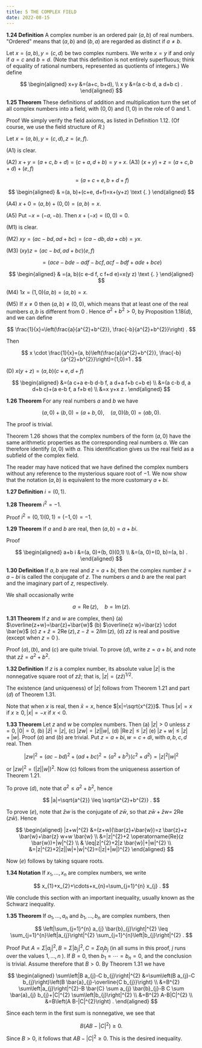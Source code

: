 ```yaml
---
title: 5 THE COMPLEX FIELD
date: 2022-08-15
---
```



**1.24 Definition** A complex number is an ordered pair $(a, b)$ of real numbers. "Ordered" means that $(a, b)$ and $(b, a)$ are regarded as distinct if $a \neq b$.

Let $x=(a, b), y=(c, d)$ be two complex numbers. We write $x=y$ if and only if $a=c$ and $b=d$. (Note that this definition is not entirely superfluous; think of equality of rational numbers, represented as quotients of integers.) We define

$$
\begin{aligned}
x+y &=(a+c, b+d), \\
x y &=(a c-b d, a d+b c) .
\end{aligned}
$$

**$1.25$ Theorem** These definitions of addition and multiplication turn the set of all complex numbers into a field, with $(0,0)$ and $(1,0)$ in the role of 0 and $1 .$

Proof We simply verify the field axioms, as listed in Definition 1.12. (Of course, we use the field structure of $R$.)

Let $x=(a, b), y=(c, d), z=(e, f)$.

(A1) is clear.

(A2) $x+y=(a+c, b+d)=(c+a, d+b)=y+x$. (A3) $(x+y)+z=(a+c, b+d)+(e, f)$

$$
=(a+c+e, b+d+f)
$$

$$
\begin{aligned}
& =(a, b)+(c+e, d+f)=x+(y+z) \text {. }
\end{aligned}
$$

(A4) $x+0=(a, b)+(0,0)=(a, b)=x$.

(A5) Put $-x=(-a,-b)$. Then $x+(-x)=(0,0)=0$.

(M1) is clear.

(M2) $x y=(a c-b d, a d+b c)=(c a-d b, d a+c b)=y x$.

(M3) $(x y) z=(a c-b d, a d+b c)(e, f)$

$$
=(a c e-b d e-a d f-b c f, a c f-b d f+a d e+b c e)
$$

$$
\begin{aligned}
& =(a, b)(c e-d f, c f+d e)=x(y z) \text {. }
\end{aligned}
$$

(M4) $1 x=(1,0)(a, b)=(a, b)=x$.

(M5) If $x \neq 0$ then $(a, b) \neq(0,0)$, which means that at least one of the real numbers $a, b$ is different from 0 . Hence $a^{2}+b^{2}>0$, by Proposition $1.18(d)$, and we can define

$$
\frac{1}{x}=\left(\frac{a}{a^{2}+b^{2}}, \frac{-b}{a^{2}+b^{2}}\right) .
$$

Then

$$
x \cdot \frac{1}{x}=(a, b)\left(\frac{a}{a^{2}+b^{2}}, \frac{-b}{a^{2}+b^{2}}\right)=(1,0)=1 .
$$

(D) $x(y+z)=(a, b)(c+e, d+f)$

$$
\begin{aligned}
&=(a c+a e-b d-b f, a d+a f+b c+b e) \\
&=(a c-b d, a d+b c)+(a e-b f, a f+b e) \\
&=x y+x z .
\end{aligned}
$$

**$1.26$ Theorem** For any real numbers $a$ and $b$ we have

$$
(a, 0)+(b, 0)=(a+b, 0), \quad(a, 0)(b, 0)=(a b, 0) \text {. }
$$

The proof is trivial.

Theorem $1.26$ shows that the complex numbers of the form $(a, 0)$ have the same arithmetic properties as the corresponding real numbers $a$. We can therefore identify $(a, 0)$ with $a$. This identification gives us the real field as a subfield of the complex field.

The reader may have noticed that we have defined the complex numbers without any reference to the mysterious square root of $-1$. We now show that the notation $(a, b)$ is equivalent to the more customary $a+b i$.

**1.27 Definition** $i=(0,1)$. 

**$1.28$ Theorem** $i^{2}=-1$.

Proof $i^{2}=(0,1)(0,1)=(-1,0)=-1$.

**1.29 Theorem** If $a$ and $b$ are real, then $(a, b)=a+b i$.

Proof

$$
\begin{aligned}
a+b i &=(a, 0)+(b, 0)(0,1) \\
&=(a, 0)+(0, b)=(a, b) .
\end{aligned}
$$

**1.30 Definition** If $a, b$ are real and $z=a+b i$, then the complex number $\bar{z}=a-b i$ is called the conjugate of $z$. The numbers $a$ and $b$ are the real part and the imaginary part of $z$, respectively.

We shall occasionally write

$$
a=\operatorname{Re}(z), \quad b=\operatorname{Im}(z) .
$$

**1.31 Theorem** If $z$ and $w$ are complex, then}
(a) $\overline{z+w}=\bar{z}+\bar{w}$
(b) $\overline{z w}=\bar{z} \cdot \bar{w}$
(c) $z+\bar{z}=2 \operatorname{Re}(z), z-\bar{z}=2 i \operatorname{Im}(z)$,
(d) $z \bar{z}$ is real and positive (except when $z=0$ ).

Proof $(a),(b)$, and $(c)$ are quite trivial. To prove $(d)$, write $z=a+b i$, and note that $z \bar{z}=a^{2}+b^{2}$.

**1.32 Definition** If $z$ is a complex number, its absolute value $|z|$ is the nonnegative square root of $z \bar{z}$; that is, $|z|=(z \bar{z})^{1 / 2}$.

The existence (and uniqueness) of $|z|$ follows from Theorem $1.21$ and part $(d)$ of Theorem $1.31$.

Note that when $x$ is real, then $\bar{x}=x$, hence $|x|=\sqrt{x^{2}}$. Thus $|x|=x$ if $x \geq 0,|x|=-x$ if $x<0$.

**$1.33$ Theorem** Let $z$ and $w$ be complex numbers. Then
(a) $|z|>0$ unless $z=0,|0|=0$,
(b) $|\bar{z}|=|z|$,
(c) $|z w|=|z||w|$,
(d) $|\operatorname{Re} z| \leq|z|$
(e) $|z+w| \leq|z|+|w|$. Proof $(a)$ and $(b)$ are trivial. Put $z=a+b i, w=c+d i$, with $a, b, c, d$ real. Then

$$
|z w|^{2}=(a c-b d)^{2}+(a d+b c)^{2}=\left(a^{2}+b^{2}\right)\left(c^{2}+d^{2}\right)=|z|^{2}|w|^{2}
$$

or $|z w|^{2}=(|z||w|)^{2}$. Now (c) follows from the uniqueness assertion of Theorem $1.21$.

To prove $(d)$, note that $a^{2} \leq a^{2}+b^{2}$, hence

$$
|a|=\sqrt{a^{2}} \leq \sqrt{a^{2}+b^{2}} .
$$

To prove $(e)$, note that $\bar{z} w$ is the conjugate of $z \bar{w}$, so that $z \bar{w}+\bar{z} w=$ $2 \operatorname{Re}(z \bar{w})$. Hence

$$
\begin{aligned}
|z+w|^{2} &=(z+w)(\bar{z}+\bar{w})=z \bar{z}+z \bar{w}+\bar{z} w+w \bar{w} \\
&=|z|^{2}+2 \operatorname{Re}(z \bar{w})+|w|^{2} \\
& \leq|z|^{2}+2|z \bar{w}|+|w|^{2} \\
&=|z|^{2}+2|z||w|+|w|^{2}=(|z|+|w|)^{2}
\end{aligned}
$$

Now $(e)$ follows by taking square roots.


**$1.34$ Notation** If $x_{1}, \ldots, x_{n}$ are complex numbers, we write

$$
x_{1}+x_{2}+\cdots+x_{n}=\sum_{j=1}^{n} x_{j} .
$$

We conclude this section with an important inequality, usually known as the Schwarz inequality.

**$1.35$ Theorem** If $a_{1}, \ldots, a_{n}$ and $b_{1}, \ldots, b_{n}$ are complex numbers, then

$$
\left|\sum_{j=1}^{n} a_{j} \bar{b}_{j}\right|^{2} \leq \sum_{j=1}^{n}\left|a_{j}\right|^{2} \sum_{j=1}^{n}\left|b_{j}\right|^{2} .
$$

Proof Put $A=\Sigma\left|a_{j}\right|^{2}, B=\Sigma\left|b_{j}\right|^{2}, C=\Sigma a_{j} b_{j}$ (in all sums in this proof, $j$ runs over the values $1, \ldots, n$ ). If $B=0$, then $b_{1}=\cdots=b_{n}=0$, and the conclusion is trivial. Assume therefore that $B>0$. By Theorem $1.31$ we have

$$
\begin{aligned}
\sum\left|B a_{j}-C b_{j}\right|^{2} &=\sum\left(B a_{j}-C b_{j}\right)\left(B \bar{a}_{j}-\overline{C b_{j}}\right) \\
&=B^{2} \sum\left|a_{j}\right|^{2}-B \bar{C} \sum a_{j} \bar{b}_{j}-B C \sum \bar{a}_{j} b_{j}+|C|^{2} \sum\left|b_{j}\right|^{2} \\
&=B^{2} A-B|C|^{2} \\
&=B\left(A B-|C|^{2}\right) .
\end{aligned}
$$

Since each term in the first sum is nonnegative, we see that

$$
B\left(A B-|C|^{2}\right) \geq 0 \text {. }
$$

Since $B>0$, it follows that $A B-|C|^{2} \geq 0$. This is the desired inequality.


